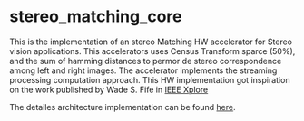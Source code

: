 # stereo_matching_core


This is the implementation of an stereo Matching HW accelerator for Stereo vision applications. This accelerators uses Census Transform sparce (50%), and the sum of hamming distances to permor de stereo correspondence among left and right images. The accelerator implements the streaming processing computation approach. This HW implementation got inspiration on the work published by Wade S. Fife in [IEEE Xplore](https://ieeexplore.ieee.org/document/6213095)


The detailes architecture implementation can be found [here](https://github.com/divadnauj-GB/stereo_matching_core/blob/main/docs/Stereo_Match_Core.pdf). 